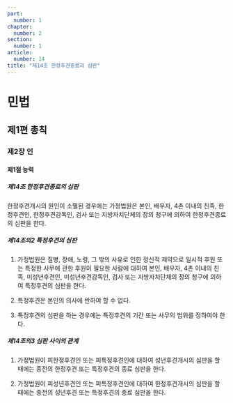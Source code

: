 ```yaml
---
part:
  number: 1
chapter:
  number: 2
section:
  number: 1
article:
  number: 14
title: "제14조 한정후견종료의 심판"
---
```

# 민법

## 제1편 총칙

### 제2장 인

#### 제1절 능력

##### 제14조 한정후견종료의 심판

한정후견개시의 원인이 소멸된 경우에는 가정법원은 본인, 배우자, 4촌 이내의 친족, 한정후견인, 한정후견감독인, 검사 또는 지방자치단체의 장의 청구에 의하여 한정후견종료의 심판을 한다.

##### 제14조의2 특정후견의 심판

1. 가정법원은 질병, 장애, 노령, 그 밖의 사유로 인한 정신적 제약으로 일시적 후원 또는 특정한 사무에 관한 후원이 필요한 사람에 대하여 본인, 배우자, 4촌 이내의 친족, 미성년후견인, 미성년후견감독인, 검사 또는 지방자치단체의 장의 청구에 의하여 특정후견의 심판을 한다.

2. 특정후견은 본인의 의사에 반하여 할 수 없다.

3. 특정후견의 심판을 하는 경우에는 특정후견의 기간 또는 사무의 범위를 정하여야 한다.

##### 제14조의3 심판 사이의 관계

1. 가정법원이 피한정후견인 또는 피특정후견인에 대하여 성년후견개시의 심판을 할 때에는 종전의 한정후견 또는 특정후견의 종료 심판을 한다.

2. 가정법원이 피성년후견인 또는 피특정후견인에 대하여 한정후견개시의 심판을 할 때에는 종전의 성년후견 또는 특정후견의 종료 심판을 한다.
